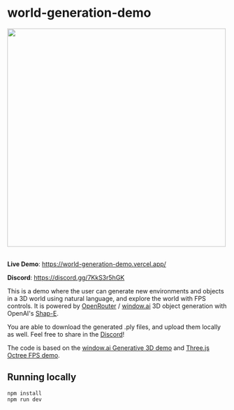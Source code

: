 # world-generation-demo

<img src="https://github.com/zoan37/world-generation-demo/assets/104385984/a9d5a2f2-cc2a-44ca-985b-178fc13526a8" width="500">

<div>&nbsp;</div>

**Live Demo**: https://world-generation-demo.vercel.app/

**Discord**: https://discord.gg/7KkS3r5hGK

This is a demo where the user can generate new environments and objects in a 3D world using natural language, and explore the world with FPS controls. It is powered by [OpenRouter](https://openrouter.ai/) / [window.ai](https://windowai.io/) 3D object generation with OpenAI's [Shap-E](https://github.com/openai/shap-e).

You are able to download the generated .ply files, and upload them locally as well. Feel free to share in the [Discord](https://discord.gg/7KkS3r5hGK)!

The code is based on the [window.ai Generative 3D demo](https://github.com/NolanGC/window-3d-demo) and [Three.js Octree FPS demo](https://threejs.org/examples/?q=games#games_fps).

## Running locally

```
npm install
npm run dev
```
